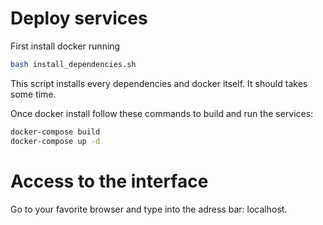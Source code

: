 # Deploy services  
First install docker running  
```bash
bash install_dependencies.sh
```
This script installs every dependencies and docker itself. It should takes some time.  

Once docker install follow these commands to build and run the services:  
```bash
docker-compose build
docker-compose up -d
```

# Access to the interface
Go to your favorite browser and type into the adress bar: localhost.
